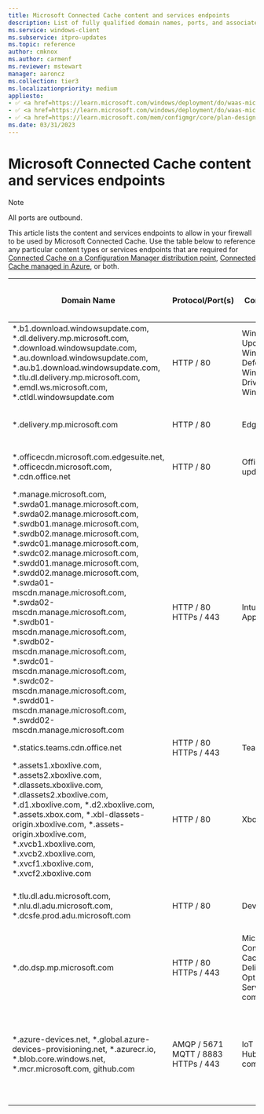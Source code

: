 ```yaml
---
title: Microsoft Connected Cache content and services endpoints
description: List of fully qualified domain names, ports, and associated content used by Microsoft Connected Cache.
ms.service: windows-client
ms.subservice: itpro-updates
ms.topic: reference
author: cmknox
ms.author: carmenf
ms.reviewer: mstewart
manager: aaroncz
ms.collection: tier3
ms.localizationpriority: medium
appliesto: 
- ✅ <a href=https://learn.microsoft.com/windows/deployment/do/waas-microsoft-connected-cache target=_blank>Microsoft Connected Cache for ISPs</a>
- ✅ <a href=https://learn.microsoft.com/windows/deployment/do/waas-microsoft-connected-cache target=_blank>Microsoft Connected Cache for Enterprise and Education</a>
- ✅ <a href=https://learn.microsoft.com/mem/configmgr/core/plan-design/hierarchy/microsoft-connected-cache target=_blank>Connected Cache on a Configuration Manager distribution point</a>		
ms.date: 03/31/2023
---
```


# Microsoft Connected Cache content and services endpoints

> [!NOTE]
> All ports are outbound.

This article lists the content and services endpoints to allow in your firewall to be used by Microsoft Connected Cache. 
Use the table below to reference any particular content types or services endpoints that are required for [Connected Cache on a Configuration Manager distribution point](/mem/configmgr/core/plan-design/hierarchy/microsoft-connected-cache), [Connected Cache managed in Azure](waas-microsoft-connected-cache.md), or both.

|Domain Name  |Protocol/Port(s)  | Content Type | Additional Information | Microsoft Connected Cache Version |
|---------|---------|---------------|-------------------|-----------------|
| *.b1.download.windowsupdate.com, *.dl.delivery.mp.microsoft.com, *.download.windowsupdate.com, *.au.download.windowsupdate.com, *.au.b1.download.windowsupdate.com, *.tlu.dl.delivery.mp.microsoft.com, *.emdl.ws.microsoft.com, *.ctldl.windowsupdate.com   |  HTTP / 80  | Windows Update </br> Windows Defender </br> Windows Drivers </br> Windows Store | [Complete list](/windows/privacy/manage-windows-2004-endpoints) of endpoints for Windows Update services and payload. | Both |
| *.delivery.mp.microsoft.com  |  HTTP / 80  | Edge Browser | [Complete list](/deployedge/microsoft-edge-security-endpoints) of endpoints for Edge Browser. | Both |
| *.officecdn.microsoft.com.edgesuite.net, *.officecdn.microsoft.com, *.cdn.office.net |  HTTP / 80  | Office CDN updates | [Complete list](/office365/enterprise/office-365-endpoints) of endpoints for Office CDN updates. | Both |
| *.manage.microsoft.com, *.swda01.manage.microsoft.com, *.swda02.manage.microsoft.com, *.swdb01.manage.microsoft.com, *.swdb02.manage.microsoft.com, *.swdc01.manage.microsoft.com, *.swdc02.manage.microsoft.com, *.swdd01.manage.microsoft.com, *.swdd02.manage.microsoft.com, *.swda01-mscdn.manage.microsoft.com, *.swda02-mscdn.manage.microsoft.com, *.swdb01-mscdn.manage.microsoft.com, *.swdb02-mscdn.manage.microsoft.com, *.swdc01-mscdn.manage.microsoft.com, *.swdc02-mscdn.manage.microsoft.com, *.swdd01-mscdn.manage.microsoft.com, *.swdd02-mscdn.manage.microsoft.com |  HTTP / 80 </br> HTTPs / 443  | Intune Win32 Apps | [Complete list](/mem/intune/fundamentals/intune-endpoints) of endpoints for Intune Win32 Apps updates. | Both |
| *.statics.teams.cdn.office.net |  HTTP / 80 </br> HTTPs / 443  | Teams | | Both |
| *.assets1.xboxlive.com, *.assets2.xboxlive.com, *.dlassets.xboxlive.com, *.dlassets2.xboxlive.com, *.d1.xboxlive.com, *.d2.xboxlive.com, *.assets.xbox.com, *.xbl-dlassets-origin.xboxlive.com, *.assets-origin.xboxlive.com, *.xvcb1.xboxlive.com, *.xvcb2.xboxlive.com, *.xvcf1.xboxlive.com, *.xvcf2.xboxlive.com |  HTTP / 80 | Xbox | | Both |
| *.tlu.dl.adu.microsoft.com, *.nlu.dl.adu.microsoft.com, *.dcsfe.prod.adu.microsoft.com |  HTTP / 80 | Device Update | [Complete list](/azure/iot-hub-device-update/) of endpoints for Device Update updates.  |  Both |
| *.do.dsp.mp.microsoft.com |  HTTP / 80 </br> HTTPs / 443 | Microsoft Connected Cache -> Delivery Optimization Services communication | [Complete list](../do/waas-delivery-optimization-faq.yml) of endpoints for Delivery Optimization only.  | Connected Cache Managed in Azure |
| *.azure-devices.net, *.global.azure-devices-provisioning.net, *.azurecr.io, *.blob.core.windows.net, *.mcr.microsoft.com, github.com |  AMQP / 5671 </br>  MQTT / 8883 </br> HTTPs / 443 | IoT Edge / IoT Hub communication| [Complete list](/azure/iot-hub/iot-hub-devguide-protocols) of Azure IoT Hub communication protocols and ports. [Azure IoT Guide](/azure/iot-hub/iot-hub-devguide-endpoints) to understanding Azure IoT Hub endpoints. | Connected Cache Managed in Azure |

